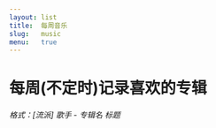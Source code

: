 ```yaml
---
layout: list
title:  每周音乐
slug:   music
menu:   true
---
```


# 每周(不定时)记录喜欢的专辑

###### 格式：[流派] 歌手 - 专辑名 标题